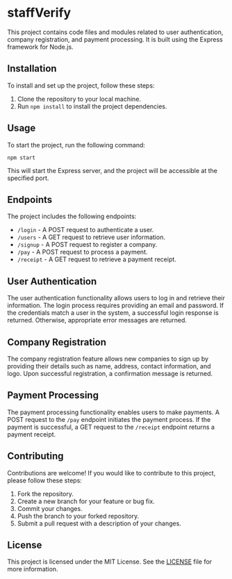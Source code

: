 # staffVerify

This project contains code files and modules related to user authentication, company registration, and payment processing. It is built using the Express framework for Node.js.

## Installation

To install and set up the project, follow these steps:

1. Clone the repository to your local machine.
2. Run `npm install` to install the project dependencies.

## Usage

To start the project, run the following command:

`npm start`

This will start the Express server, and the project will be accessible at the specified port.

## Endpoints

The project includes the following endpoints:

- `/login` - A POST request to authenticate a user.
- `/users` - A GET request to retrieve user information.
- `/signup` - A POST request to register a company.
- `/pay` - A POST request to process a payment.
- `/receipt` - A GET request to retrieve a payment receipt.

## User Authentication

The user authentication functionality allows users to log in and retrieve their information. The login process requires providing an email and password. If the credentials match a user in the system, a successful login response is returned. Otherwise, appropriate error messages are returned.

## Company Registration

The company registration feature allows new companies to sign up by providing their details such as name, address, contact information, and logo. Upon successful registration, a confirmation message is returned.

## Payment Processing

The payment processing functionality enables users to make payments. A POST request to the `/pay` endpoint initiates the payment process. If the payment is successful, a GET request to the `/receipt` endpoint returns a payment receipt.

## Contributing

Contributions are welcome! If you would like to contribute to this project, please follow these steps:

1. Fork the repository.
2. Create a new branch for your feature or bug fix.
3. Commit your changes.
4. Push the branch to your forked repository.
5. Submit a pull request with a description of your changes.

## License

This project is licensed under the MIT License. See the [LICENSE](LICENSE) file for more information.
